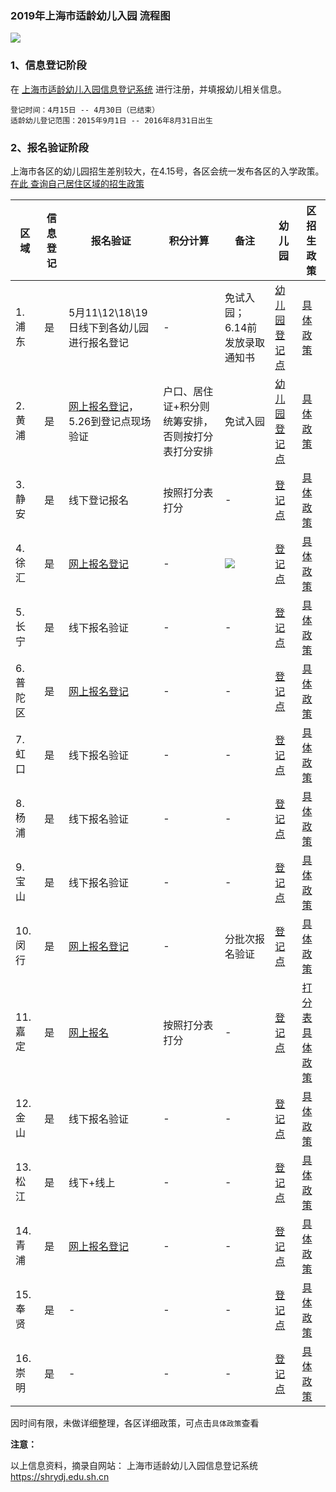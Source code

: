 
### 2019年上海市适龄幼儿入园 流程图
![](https://github.com/mythkiven/tmp/blob/master/education/img/001.png)

### 1、信息登记阶段
在  [上海市适龄幼儿入园信息登记系统](https://shrydj.edu.sh.cn/) 进行注册，并填报幼儿相关信息。

```
登记时间：4月15日 -- 4月30日（已结束）
适龄幼儿登记范围：2015年9月1日 -- 2016年8月31日出生
```

### 2、报名验证阶段

 上海市各区的幼儿园招生差别较大，在4.15号，各区会统一发布各区的入学政策。[在此 查询自己居住区域的招生政策](https://shrydj.edu.sh.cn/views/common/contact.html)

| 区域 | 信息登记 | 报名验证  | 积分计算 | 备注 | 幼儿园 | 区招生政策 | 
| --- | --- | --- | --- | --- | --- | --- | 
|1. 浦东 | 是 | 5月11\12\18\19日线下到各幼儿园进行报名登记 | - |免试入园；6.14前发放录取通知书 | [幼儿园登记点](https://shrydj.edu.sh.cn/data/baby/pudong.pdf) | [具体政策](http://www.pudong.gov.cn/shpd/InfoOpen/InfoDetail.aspx?Id=1008537) |
| 2.黄浦  | 是 | [网上报名登记](http://yjzs.hpe.cn/yeyzxbm/Business/ZSGL/UI/RegPage/ChildGradeKind.aspx)，5.26到登记点现场验证   | 户口、居住证+积分则统筹安排，否则按打分表打分安排 |免试入园| [幼儿园登记点](https://shrydj.edu.sh.cn/data/baby/huangpu.pdf) | [具体政策](https://www.shhuangpu.gov.cn/zw/009002/009002004/009002004004/009002004004003/20190415/d4f590ca-5163-49f0-9fe7-70738b703086.html)|
| 3.静安 | 是 | 线下登记报名 | 按照打分表打分  | -  | [登记点](https://shrydj.edu.sh.cn/data/baby/jingan.pdf) | [具体政策](http://www.jingan.gov.cn/xxgk/016016/016016002/20190415/d01ba14d-5ed6-4a2c-ab85-c6a855569708.html) |
| 4.徐汇| 是 |[网上报名登记](https://xhye.xhedu.sh.cn)  | - | ![](https://github.com/mythkiven/tmp/blob/master/education/img/002xuhui.png) | [登记点]() |[具体政策](http://www.xuhui.gov.cn/H/xhxxgkN/xhxxgk_jyj_bmwj_bmwj/Info/Detail_35755.htm) |
| 5.长宁| 是 | 线下报名验证 | - | - | [登记点](https://shrydj.edu.sh.cn/data/baby/changning.pdf) |[具体政策](http://zwgk.changning.sh.cn:9091/pdfjs/web/viewer.html?file=http%3A%2F%2Fzwgk.changning.sh.cn%3A9091%2FEpointSHCN%2Frest%2Fframe%2Fbase%2Fattach%2FattachAction%2FgetContent%3FattachGuid%3Dfa2b5031-35c5-4d79-a515-2877252732f0%26attachName%3D%26isCommondto%3Dtrue%26attachGuid%3Dfa2b5031-35c5-4d79-a515-2877252732f0%26attachfilename%3D%25E9%2595%25BF%25E5%25AE%2581%25E5%258C%25BA%25E6%2595%2599%25E8%2582%25B2%25E5%25B1%2580%25E5%2585%25B3%25E4%25BA%258E%25E5%2581%259A%25E5%25A5%25BD2019%25E5%25B9%25B4%25E5%25AD%25A6%25E5%2589%258D%25E6%2595%2599%25E8%2582%25B2%25E9%2598%25B6%25E6%25AE%25B5%25E9%2580%2582%25E9%25BE%2584%25E5%25B9%25BC%25E5%2584%25BF%25E5%2585%25A5%25E5%259B%25AD%25E5%25B7%25A5%25E4%25BD%259C%25E7%259A%2584%25E9%2580%259A%25E7%259F%25A5.pdf) |
| 6.普陀区 | 是 | [网上报名登记](https://xqjybm.pte.sh.cn/) | -  | -  | [登记点](https://shrydj.edu.sh.cn/data/baby/putuo.pdf) |[具体政策](http://www.shpt.gov.cn/jyj/zhaosheng-yewu/index.html) |
| 7.虹口 | 是 | 线下报名验证 | - | - | [登记点](https://shrydj.edu.sh.cn/data/baby/hongkou.pdf) |[具体政策](http://www.shhk.gov.cn/hkjy/zfxx/20190415/001007004_dcea6d34-9706-40ac-a151-cba294c8a07d.htm) |
| 8.杨浦 | 是 | 线下报名验证 | - | - | [登记点](https://shrydj.edu.sh.cn/data/baby/yangpu.pdf) |[具体政策](http://www.shyp.gov.cn/shypq/yqyw-wb-jyjzl-ypzs-xqzs/index.html) |
| 9.宝山 | 是 | 线下报名验证 | - | - | [登记点](https://shrydj.edu.sh.cn/data/baby/baoshan.pdf) |[具体政策](http://xxgk.shbsq.gov.cn/article.html?infoid=b76e9300-1034-4b8e-babc-b0c34fd91ae9) |
| 10.闵行 | 是 | [网上报名登记](https://yebm.mhedu.sh.cn) | - | 分批次报名验证  | [登记点](https://shrydj.edu.sh.cn/data/baby/minhang.pdf) |[具体政策](http://xxgk.shmh.gov.cn/mhxxgkweb/html/mh_xxgk/xxgk_jyj_bmwj_bbmf/2019-04-15/Detail_62974.htm) |
| 11.嘉定 | 是 | [网上报名]() | 按照打分表打分 | - | [登记点](https://shrydj.edu.sh.cn/data/baby/jiading.pdf) |[打分表](http://www.jiading.gov.cn/jiaoyu/publicity/jyyw/zsks/xqjy/107025)[具体政策](http://www.jiading.gov.cn/jiaoyu/publicity/jyyw/zsks/xqjy/107026) |
| 12.金山 | 是 | 线下报名验证 | - | - | [登记点](https://shrydj.edu.sh.cn/data/baby/jinshan.pdf) |[具体政策](http://jsq.sh.gov.cn/Attach/Attaches/201904/201904150956039223.doc) |
| 13.松江 | 是 | 线下+线上 | -  | - | [登记点](https://shrydj.edu.sh.cn/data/baby/songjiang.pdf) |[具体政策](http://www.zsb.sjedu.cn/ewebeditor/uploadfile/atts/20190415/20190415094754866.pdf) |
| 14.青浦 | 是 | [网上报名登记](http://rybm.qpedu.cn) | - | - | [登记点](https://shrydj.edu.sh.cn/data/baby/qingpu.pdf) |[具体政策](http://cms.qpedu.cn/gk/xxgklm/jyyw/rhbkyqs/tywsrhqs/308142.htm) |
| 15.奉贤 | 是 | - | - | - | [登记点](https://shrydj.edu.sh.cn/data/baby/fengxian.pdf) |[具体政策](http://www.fengxian.gov.cn/jyj) |
| 16.崇明 | 是 | -  | - | - | [登记点](https://shrydj.edu.sh.cn/data/baby/chongming.pdf) |[具体政策](http://www.shcm.gov.cn/cm_website/html/DefaultSite/shcm_xxgk_zsxx/List/list_0.htm) | 

因时间有限，未做详细整理，各区详细政策，可点击`具体政策`查看

**注意：**

以上信息资料，摘录自网站： 上海市适龄幼儿入园信息登记系统 https://shrydj.edu.sh.cn
